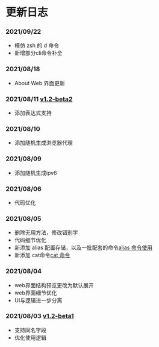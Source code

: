 # 更新日志
### 2021/09/22
+ 模仿 zsh 的 d 命令
+ 新增部分cli命令补全

### 2021/08/18
+ About Web 界面更新

### 2021/08/11 [v1.2-beta2](https://github.com/MikuSugar/SugarRandom/releases/tag/v1.2-beta.2)

+ 添加表达式支持

### 2021/08/10
+ 添加随机生成浏览器代理

### 2021/08/09
+ 添加随机生成ipv6

### 2021/08/06

+ 代码优化

### 2021/08/05

+ 删除无用方法，修改错别字
+ 代码细节优化
+ 新添加 alias 配置存储，以及一批配套的命令[alias 命令使用](usage_cli/alias.md)
+ 新添加 cat命令[cat 命令](usage_cli/cat.md)

### 2021/08/04

+ web界面结构预览更改为默认展开
+ web界面细节优化
+ UI与逻辑进一步分离

### 2021/08/03 [v1.2-beta1](https://github.com/MikuSugar/SugarRandom/releases/tag/v1.2-beta.1)

+ 支持同名字段
+ 优化使用逻辑